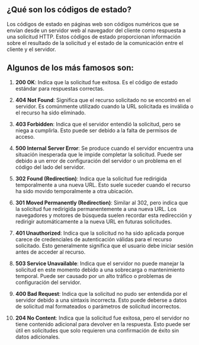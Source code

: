 <h2>¿Qué son los códigos de estado?</h2>
Los códigos de estado en páginas web son códigos numéricos que se envían desde un servidor web al navegador del cliente como respuesta a una solicitud HTTP. Estos códigos de estado proporcionan información sobre el resultado de la solicitud y el estado de la comunicación entre el cliente y el servidor.

<h2>Algunos de los más famosos son:</h2>

1. **200 OK**: Indica que la solicitud fue exitosa. Es el código de estado estándar para respuestas correctas.
    
2. **404 Not Found**: Significa que el recurso solicitado no se encontró en el servidor. Es comúnmente utilizado cuando la URL solicitada es inválida o el recurso ha sido eliminado.
    
3. **403 Forbidden**: Indica que el servidor entendió la solicitud, pero se niega a cumplirla. Esto puede ser debido a la falta de permisos de acceso.
    
4. **500 Internal Server Error**: Se produce cuando el servidor encuentra una situación inesperada que le impide completar la solicitud. Puede ser debido a un error de configuración del servidor o un problema en el código del lado del servidor.
    
5. **302 Found (Redirection)**: Indica que la solicitud fue redirigida temporalmente a una nueva URL. Esto suele suceder cuando el recurso ha sido movido temporalmente a otra ubicación.
    
6. **301 Moved Permanently (Redirection)**: Similar al 302, pero indica que la solicitud fue redirigida permanentemente a una nueva URL. Los navegadores y motores de búsqueda suelen recordar esta redirección y redirigir automáticamente a la nueva URL en futuras solicitudes.

7. **401 Unauthorized**: Indica que la solicitud no ha sido aplicada porque carece de credenciales de autenticación válidas para el recurso solicitado. Esto generalmente significa que el usuario debe iniciar sesión antes de acceder al recurso.
    
8. **503 Service Unavailable**: Indica que el servidor no puede manejar la solicitud en este momento debido a una sobrecarga o mantenimiento temporal. Puede ser causado por un alto tráfico o problemas de configuración del servidor.
    
9. **400 Bad Request**: Indica que la solicitud no pudo ser entendida por el servidor debido a una sintaxis incorrecta. Esto puede deberse a datos de solicitud mal formateados o parámetros de solicitud incorrectos.
    
10. **204 No Content**: Indica que la solicitud fue exitosa, pero el servidor no tiene contenido adicional para devolver en la respuesta. Esto puede ser útil en solicitudes que solo requieren una confirmación de éxito sin datos adicionales.